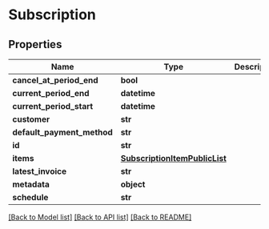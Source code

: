 # Subscription

## Properties
Name | Type | Description | Notes
------------ | ------------- | ------------- | -------------
**cancel_at_period_end** | **bool** |  | 
**current_period_end** | **datetime** |  | 
**current_period_start** | **datetime** |  | 
**customer** | **str** |  | 
**default_payment_method** | **str** |  | [optional] 
**id** | **str** |  | 
**items** | [**SubscriptionItemPublicList**](SubscriptionItemPublicList.md) |  | 
**latest_invoice** | **str** |  | 
**metadata** | **object** |  | [optional] 
**schedule** | **str** |  | [optional] 

[[Back to Model list]](../README.md#documentation-for-models) [[Back to API list]](../README.md#documentation-for-api-endpoints) [[Back to README]](../README.md)


